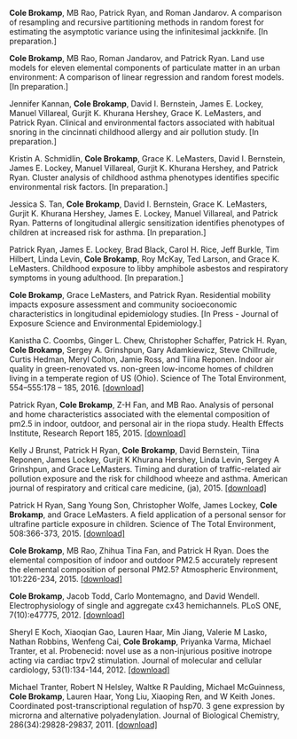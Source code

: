 **Cole Brokamp**, MB Rao, Patrick Ryan, and Roman Jandarov. A comparison of resampling and recursive partitioning methods in random forest for estimating the asymptotic variance using the infinitesimal jackknife. [In preparation.]

**Cole Brokamp**, MB Rao, Roman Jandarov, and Patrick Ryan. Land use models for eleven elemental components of particulate matter in an urban environment: A comparison of linear regression and random forest models. [In preparation.]

Jennifer Kannan, **Cole Brokamp**, David I. Bernstein, James E. Lockey, Manuel Villareal, Gurjit K. Khurana Hershey, Grace K. LeMasters, and Patrick Ryan. Clinical and environmental factors associated with habitual snoring in the cincinnati childhood allergy and air pollution study. [In preparation.]

Kristin A. Schmidlin, **Cole Brokamp**, Grace K. LeMasters, David I. Bernstein, James E. Lockey, Manuel Villareal, Gurjit K. Khurana Hershey, and Patrick Ryan. Cluster analysis of childhood asthma phenotypes identifies specific environmental risk factors. [In preparation.]

Jessica S. Tan, **Cole Brokamp**, David I. Bernstein, Grace K. LeMasters, Gurjit K. Khurana Hershey, James E. Lockey, Manuel Villareal, and Patrick Ryan. Patterns of longitudinal allergic sensitization identifies phenotypes of children at increased risk for asthma. [In preparation.]

Patrick Ryan, James E. Lockey, Brad Black, Carol H. Rice, Jeff Burkle, Tim Hilbert, Linda Levin, **Cole Brokamp**, Roy McKay, Ted Larson, and Grace K. LeMasters. Childhood exposure to libby amphibole asbestos and respiratory symptoms in young adulthood. [In preparation.]

**Cole Brokamp**, Grace LeMasters, and Patrick Ryan. Residential mobility impacts exposure assessment and community socioeconomic characteristics in longitudinal epidemiology studies. [In Press - Journal of Exposure Science and Environmental Epidemiology.]

Kanistha C. Coombs, Ginger L. Chew, Christopher Schaffer, Patrick H. Ryan, **Cole Brokamp**, Sergey A. Grinshpun, Gary Adamkiewicz, Steve Chillrude, Curtis Hedman, Meryl Colton, Jamie Ross, and Tiina Reponen. Indoor air quality in green-renovated vs. non-green low-income homes of children living in a temperate region of US (Ohio). Science of The Total Environment, 554–555:178 – 185, 2016.  [[download]](https://github.com/cole-brokamp/cole-brokamp.github.io/raw/master/publications/Koni-IAQ-STOTEN-2016.pdf)

Patrick Ryan, **Cole Brokamp**, Z-H Fan, and MB Rao. Analysis of personal and home characteristics associated with the elemental composition of pm2.5 in indoor, outdoor, and personal air in the riopa study. Health Effects Institute, Research Report 185, 2015. [[download]](https://github.com/cole-brokamp/cole-brokamp.github.io/raw/master/publications/RR185-Ryan.pdf)

Kelly J Brunst, Patrick H Ryan, **Cole Brokamp**, David Bernstein, Tiina Reponen, James Lockey, Gurjit K Khurana Hershey, Linda Levin, Sergey A Grinshpun, and Grace LeMasters. Timing and duration of traffic-related air pollution exposure and the risk for childhood wheeze and asthma. American journal of respiratory and critical care medicine, (ja), 2015. [[download]](https://github.com/cole-brokamp/cole-brokamp.github.io/raw/master/publications/rccm%252E201407-1314oc.pdf)

Patrick H Ryan, Sang Young Son, Christopher Wolfe, James Lockey, **Cole Brokamp**, and Grace LeMasters. A field application of a personal sensor for ultrafine particle exposure in children. Science of The Total Environment, 508:366-373, 2015. [[download]](https://github.com/cole-brokamp/cole-brokamp.github.io/raw/master/publications/1-s2.0-S0048969714016556-main.pdf)

**Cole Brokamp**, MB Rao, Zhihua Tina Fan, and Patrick H Ryan. Does the elemental composition of indoor and outdoor PM2.5 accurately represent the elemental composition of personal PM2.5? Atmospheric Environment, 101:226-234, 2015. [[download]](https://github.com/cole-brokamp/cole-brokamp.github.io/raw/master/publications/1-s2.0-S1352231014008814-main.pdf)

**Cole Brokamp**, Jacob Todd, Carlo Montemagno, and David Wendell. Electrophysiology of single and aggregate cx43 hemichannels. PLoS ONE, 7(10):e47775, 2012. [[download]](https://github.com/cole-brokamp/cole-brokamp.github.io/raw/master/publications/journal.pone.0047775.pdf)

Sheryl E Koch, Xiaoqian Gao, Lauren Haar, Min Jiang, Valerie M Lasko, Nathan Robbins, Wenfeng Cai, **Cole Brokamp**, Priyanka Varma, Michael Tranter, et al. Probenecid: novel use as a non-injurious positive inotrope acting via cardiac trpv2 stimulation. Journal of molecular and cellular cardiology, 53(1):134-144, 2012. [[download]](https://github.com/cole-brokamp/cole-brokamp.github.io/raw/master/publications/nihms-373871.pdf)

Michael Tranter, Robert N Helsley, Waltke R Paulding, Michael McGuinness, **Cole Brokamp**, Lauren Haar, Yong Liu, Xiaoping Ren, and W Keith Jones. Coordinated post-transcriptional regulation of hsp70. 3 gene expression by microrna and alternative polyadenylation. Journal of Biological Chemistry, 286(34):29828-29837, 2011. [[download]](https://github.com/cole-brokamp/cole-brokamp.github.io/raw/master/publications/J.%20Biol.%20Chem.-2011-Tranter-29828-37.pdf)
